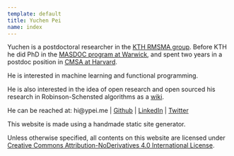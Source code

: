 ```yaml
---
template: default
title: Yuchen Pei
name: index
---
```


Yuchen is a postdoctoral researcher in the [KTH RMSMA group](https://www.math.kth.se/RMSMA/).
Before KTH he did PhD in the [MASDOC program at Warwick](https://warwick.ac.uk/fac/sci/masdoc), and spent two years in a postdoc position in [CMSA at Harvard](http://cmsa.fas.harvard.edu).

He is interested in machine learning and functional programming.

He is also interested in the idea of open research and open sourced his research in Robinson-Schensted algorithms as a [wiki](https://toywiki.xyz).

He can be reached at:
&#104;&#105;&#64;&#121;&#112;&#101;&#105;&#46;&#109;&#101; | [Github](https://github.com/ycpei) | [LinkedIn](https://www.linkedin.com/in/ycpei/) | [Twitter](https://twitter.com/_ypei)

This website is made using a handmade static site generator.

Unless otherwise specified, all contents on this website are licensed under [Creative Commons Attribution-NoDerivatives 4.0 International License](https://creativecommons.org/licenses/by-nd/4.0/).
